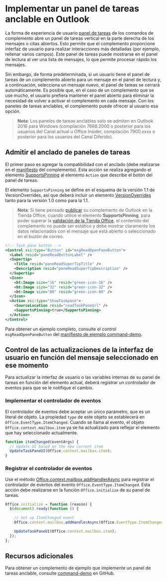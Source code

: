 # <a name="implement-a-pinnable-taskpane-in-outlook"></a>Implementar un panel de tareas anclable en Outlook

La forma de experiencia de usuario [panel de tareas](../add-in-commands-for-outlook.md#launching-a-task-pane) de los comandos de complemento abre un panel de tareas vertical en la parte derecha de los mensajes o citas abiertos. Esto permite que el complemento proporcione interfaz de usuario para realizar interacciones más detalladas (por ejemplo, rellenar varios campos). Este panel de tareas puede mostrarse en el panel de lectura al ver una lista de mensajes, lo que permite procesar rápido los mensajes.

Sin embargo, de forma predeterminada, si un usuario tiene el panel de tareas de un complemento abierto para un mensaje en el panel de lectura y, a continuación, selecciona un mensaje nuevo, el panel de tareas se cerrará automáticamente. Es posible que, en el caso de un complemento que se use mucho, el usuario prefiera mantener el panel abierto para eliminar la necesidad de volver a activar el complemento en cada mensaje. Con los paneles de tareas anclables, el complemento puede ofrecer al usuario esa opción.

> **Nota**: Los paneles de tareas anclables solo se admiten en Outlook 2016 para Windows (compilación 7668.2000 o posterior para los usuarios del Canal actual u Office Insider, compilación 7900.xxxx o posterior para los usuarios del Canal Diferido).

## <a name="support-taskpane-pinning"></a>Admitir el anclado de paneles de tareas

El primer paso es agregar la compatibilidad con el anclado (debe realizarse en el [manifiesto](./manifests.md) del complemento). Esta acción se realiza agregando el elemento [SupportsPinning](../../../reference/manifest/action.md#supportspinning) al elemento `Action` que describe el botón del panel de tareas.

El elemento `SupportsPinning` se define en el esquema de la versión 1.1 de VersionOverrides, así que deberá incluir un elemento [VersionOverrides](../../../reference/manifest/versionoverrides.md) tanto para la versión 1.0 como para la 1.1.

> **Nota**: Si tiene pensado [publicar](../../publish/publish.md) su complemento de Outlook en la Tienda Office, cuando utilice el elemento **SupportsPinning**, para poder superar la [validación de la Tienda Office](https://msdn.microsoft.com/en-us/library/jj220035.aspx), el contenido del complemento no puede ser estático y debe mostrar claramente los datos relacionados con el mensaje que está abierto o seleccionado en el buzón de correo.

```xml
<!-- Task pane button -->
<Control xsi:type="Button" id="msgReadOpenPaneButton">
  <Label resid="paneReadButtonLabel" />
  <Supertip>
    <Title resid="paneReadSuperTipTitle" />
    <Description resid="paneReadSuperTipDescription" />
  </Supertip>
  <Icon>
    <bt:Image size="16" resid="green-icon-16" />
    <bt:Image size="32" resid="green-icon-32" />
    <bt:Image size="80" resid="green-icon-80" />
  </Icon>
  <Action xsi:type="ShowTaskpane">
    <SourceLocation resid="readTaskPaneUrl" />
    <SupportsPinning>true</SupportsPinning>
  </Action>
</Control>
```

Para obtener un ejemplo completo, consulte el control `msgReadOpenPaneButton` del [manifiesto de ejemplo command-demo](https://github.com/jasonjoh/command-demo/blob/master/command-demo-manifest.xml).

## <a name="handling-ui-updates-based-on-currently-selected-message"></a>Control de las actualizaciones de la interfaz de usuario en función del mensaje seleccionado en ese momento

Para actualizar la interfaz de usuario o las variables internas de su panel de tareas en función del elemento actual, deberá registrar un controlador de eventos para que se le notifique el cambio.

### <a name="implement-the-event-handler"></a>Implementar el controlador de eventos

El controlador de eventos debe aceptar un único parámetro, que es un literal de objeto. La propiedad `type` de este objeto se establecerá en `Office.EventType.ItemChanged`. Cuando se llama al evento, el objeto `Office.context.mailbox.item` ya se ha actualizado para reflejar el elemento que hay seleccionado actualmente.

```js
function itemChanged(eventArgs) {
  // Update UI based on the new current item
  UpdateTaskPaneUI(Office.context.mailbox.item);
}
```

### <a name="register-the-event-handler"></a>Registrar el controlador de eventos

Use el método [Office.context.mailbox.addHandlerAsync](https://dev.outlook.com/reference/add-ins/1.5/Office.context.mailbox.html#addHandlerAsync) para registrar el controlador de eventos del evento `Office.EventType.ItemChanged`. Esta acción debe realizarse en la función `Office.initialize` de su panel de tareas.

```js
Office.initialize = function (reason) {
  $(document).ready(function () {

    // Set up ItemChanged event
    Office.context.mailbox.addHandlerAsync(Office.EventType.ItemChanged, itemChanged);

    UpdateTaskPaneUI(Office.context.mailbox.item);
  });
};
```

## <a name="additional-resources"></a>Recursos adicionales

Para obtener un complemento de ejemplo que implemente un panel de tareas anclable, consulte [command-demo](https://github.com/jasonjoh/command-demo) en GitHub.